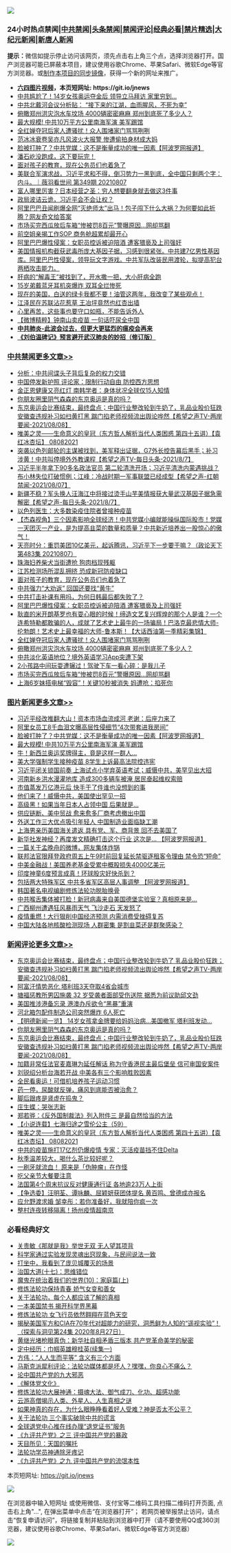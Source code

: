 ![](https://raw.githubusercontent.com/fqnews/bnews/master/64photo/fqnews-qr.jpg)

<div id="tt">
<h3>24小时热点禁闻|<a href="#%E4%B8%AD%E5%85%B1%E7%A6%81%E9%97%BB%E6%9B%B4%E5%A4%9A%E6%96%87%E7%AB%A0">中共禁闻</a>|<a href="#%E5%9B%BE%E7%89%87%E6%96%B0%E9%97%BB%E6%9B%B4%E5%A4%9A%E6%96%87%E7%AB%A0">头条禁闻</a>|<a href="#%E6%96%B0%E9%97%BB%E8%AF%84%E8%AE%BA%E6%9B%B4%E5%A4%9A%E6%96%87%E7%AB%A0">禁闻评论|<a href="#%E5%BF%85%E7%9C%8B%E7%BB%8F%E5%85%B8%E5%A5%BD%E6%96%87">经典必看|<a href="/video.md#%E7%A6%81%E7%89%87%E7%B2%BE%E9%80%89">禁片精选</a>|<a href="https://github.com/fqnews/djy/blob/master/gb/nf1351518.md#1">大纪元新闻</a>|<a href="https://github.com/fqnews/ntdtv/blob/master/gb/prog204.md#1">新唐人新闻</a></h3>
<div><b>提示：</b>微信如提示停止访问该网页，须先点击右上角三个点，选择浏览器打开。国产浏览器可能已屏蔽本项目，建议使用谷歌Chrome、苹果Safari、微软Edge等官方浏览器。或<a href="https://github.com/fqnews/bnews/blob/master/%E5%88%B6%E4%BD%9Cgit%E7%A6%81%E9%97%BB%E9%95%9C%E5%83%8F.md">制作本项目的同步镜像</a>，获得一个新的网址来推广。</div>
<ul>
<li><b><a href="http://d1.bdrive.tk/64.mp4" target="_blank">六四图片视频</a>，本页短网址: https://git.io/jnews</b></li>
<li><a href="/comments/20210808/1602295.md">中共尴尬了！14岁女孩奥运夺金后 领导立马拜访 家里穷到…</a></li>
<li><a href="/cnnews/20210808/1602471.md">中共北戴河会议分析贴： “接下来的江湖，血雨腥风，不死为幸”</a></li>
<li><a href="/cbnews/20210808/1602303.md">俯瞰郑州洪灾泡水车坟场 4000辆密密麻麻 郑州到底死了多少人？</a></li>
<li><a href="/topimagenews/20210808/1602348.md">最大规模! 中共10万平方公里南海军演 美军踢馆</a></li>
<li><a href="/cbnews/20210808/1602331.md">全红婵夺冠后家人遭骚扰！众人围堵家门骂骂咧咧</a></li>
<li><a href="/yule/20210808/1602274.md">范冰冰衰卷吴亦凡风波火大报警 惨遭偷拍身材成大妈</a></li>
<li><a href="/topimagenews/20210808/1602555.md">脸被打肿了？中共党媒：这不是衡量成功的唯一因素【阿波罗网报道】</a></li>
<li><a href="/bannedvideo/20210808/1602608.md">潘石屹没跑成，这下要玩完！</a></li>
<li><a href="/cbnews/20210808/1602368.md">面对孩子的教育，现在公务员们也着急了</a></li>
<li><a href="/bannedvideo/20210808/1602576.md">美联合军演求战，习近平求和不得，倒习势力一黑到底，全中国只剩两个字：内斗。｜薇羽看世间 第349期 20210807</a></li>
<li><a href="/cnnews/20210808/1602289.md">富人哪里厉害？日本经营之圣：穷人想要翻身就去做这3件事</a></li>
<li><a href="/ssgc/20210808/1602614.md">政局波诘云诡，习近平会不会让权？</a></li>
<li><a href="/bannedvideo/20210808/1602602.md">阿里巴巴丑闻刷爆全网“灭绝师太”出马！包子闯下什么大祸？为何要如此折腾？网友奇文给答案</a></li>
<li><a href="/cbnews/20210808/1602286.md">市场买完西瓜放后车箱“惨被罚8百元”警曝原因…网却骂翻</a></li>
<li><a href="/cnnews/hknews/20210808/1602480.md">前空姐亲揭工作SOP 商务舱超累却最开心</a></li>
<li><a href="/cbnews/20210808/1602349.md">阿里巴巴爆性侵案：女职员控诉被迫陪酒 遭客猥亵及上司强奸</a></li>
<li><a href="/bannedvideo/20210808/1602601.md">美国情报机构截获武毒所庞大基因子据，习感到很紧张。中共建7亿男性基因库。阿里巴巴性侵案，领导玩文字游戏。中共军队改装民用渡轮，拟提高犯台两栖攻击能力。</a></li>
<li><a href="/health/20210808/1602299.md">肝病的“解毒王”被找到了，开水撒一把，大小肝病全跑</a></li>
<li><a href="/worldnews/20210808/1602312.md">15岁弟戴蓝牙耳机突爆炸 双耳全烂惨死</a></li>
<li><a href="/bannedvideo/20210808/1602367.md">现在的美国，白送的绿卡我都不要！油管这两年，我改变了某些观点！</a></li>
<li><a href="/cnnews/20210808/1602522.md">江泽民在苏联沾花惹草 王冶坪竟然也红杏出墙</a></li>
<li><a href="/lifebaike/20210808/1602538.md">心里再苦，这些事也要守口如瓶，不能告诉外人</a></li>
<li><a href="/comments/20210808/1602399.md">【微博精粹】钟南山卖疫苗 一句话吓尿全中国</a></li>
<li><b><a href="/comments/20200211/1275071.md" target="_blank">中共肺炎-此波会过去，但更大更猛烈的瘟疫会再来</a></b></li>
<li><b><a href="/comments/20200207/1272816.md" target="_blank">《刘伯温碑记》预言避开武汉肺炎的妙招（修订版）</a></b></li>
</ul>
</div>

<div class="catlist">
<h3><a href="/cbnews/" target="_blank">中共禁闻</a><span><a href="/cbnews/" target="_blank" rel="nofollow">更多文章>></a></span></h3>
<ul>
<li><a href="/cbnews/20210809/1602728.md" target="_blank">分析：中共间谍头子背后复杂的权力交错</a></li>
<li><a href="/cbnews/20210809/1602717.md" target="_blank">中国停发新护照 评论家：限制行动自由 防控西方思想</a></li>
<li><a href="/cbnews/20210808/1602706.md" target="_blank">金正恩健康又亮红灯 南韩学者：身体状况全球仅15人知情</a></li>
<li><a href="/comments/20210808/1602684.md" target="_blank">你朋友圈里阴气森森的东京奥运是真的吗？</a></li>
<li><a href="/comments/20210808/1602677.md" target="_blank">东京奥运会比赛结束，最终盘点；中国行业整改轮到牛奶了，乳品业股价狂跌安徽查违规补习如扫黄打黑 踹门掐老师视频流出舆论哗然【希望之声TV-两岸要闻-2021/08/08】</a></li>
<li><a href="/comments/20210808/1602587.md" target="_blank">唯美之灵——生命意义的皇冠（东方哲人解析当代人类困惑  第四十五讲）【袁红冰杏坛】 08082021</a></li>
<li><a href="/comments/20210808/1602520.md" target="_blank">突袭以色列邮轮的主谋被找到，美军释出证据，G7外长控告幕后黑手；补习涉黄！中共叫停境外外教课程【希望之声TV-每日头条-2021/8/7】</a></li>
<li><a href="/comments/20210808/1602509.md" target="_blank">习近平半年拿下90多名政法官员   第二轮清洗开场；习近平清洗内蒙遇挑战？布小林失位打破惯例；江峰：冷战时期一军事联盟已经成型【希望之声-红朝禁闻-2021/08/07】</a></li>
<li><a href="/comments/20210808/1602489.md" target="_blank">新疆不稳？军头换人汪海江中将接过烫手山芋美情报获大量武汉基因子据急需解密【希望之声-每日头条-2021/8/7】</a></li>
<li><a href="/cbnews/20210808/1602484.md" target="_blank">以色列医生：大多数染疫住院者曾接种疫苗</a></li>
<li><a href="/comments/20210808/1602461.md" target="_blank">【杰森视角】三个因素影响全球经济！中共党媒小编就能操纵国际股市！党媒一天团灭一产业，是为提高韭菜的数量和质量？中共新近培养出一股惊心的傲气！</a></li>
<li><a href="/cbnews/20210808/1602411.md" target="_blank">天亮时分：重罚美团10亿美元，起诉腾讯，习近平下一步要干嘛？（政论天下第483集 20210807）</a></li>
<li><a href="/cbnews/20210808/1602389.md" target="_blank">珠海妇养柴犬当街遭抢 狗肉档现残躯</a></li>
<li><a href="/cbnews/20210808/1602369.md" target="_blank">江苏检测场所混乱拥挤 恐成新冠防疫缺口</a></li>
<li><a href="/cbnews/20210808/1602368.md" target="_blank">面对孩子的教育，现在公务员们也着急了</a></li>
<li><a href="/cbnews/20210808/1602351.md" target="_blank">中共强力“大劝返” 回国还要找“黄牛”</a></li>
<li><a href="/cbnews/20210808/1602350.md" target="_blank">中共打击补课有用吗，为何日韩最后都失败了？</a></li>
<li><a href="/cbnews/20210808/1602349.md" target="_blank">阿里巴巴爆性侵案：女职员控诉被迫陪酒 遭客猥亵及上司强奸</a></li>
<li><a href="/comments/20210808/1602345.md" target="_blank">耿直的米开朗基罗也有耍心眼的时候！缔造文艺复兴辉煌的那个人是谁？一个连希特勒都敢骗的人，成就了艺术史上最牛的一场骗局！巴洛克最悲情大师-伦勃朗！艺术史上最幸福的大师-鲁本斯！【大话西油第一季精彩集锦】</a></li>
<li><a href="/cbnews/20210808/1602331.md" target="_blank">全红婵夺冠后家人遭骚扰！众人围堵家门骂骂咧咧</a></li>
<li><a href="/cbnews/20210808/1602303.md" target="_blank">俯瞰郑州洪灾泡水车坟场 4000辆密密麻麻 郑州到底死了多少人？</a></li>
<li><a href="/cbnews/20210808/1602302.md" target="_blank">中共淡化英语地位？境外英语学习App突遭下架</a></li>
<li><a href="/cbnews/20210808/1602287.md" target="_blank">2小孩路中间玩耍遭辗过！驾驶下车一看心碎：是我儿子</a></li>
<li><a href="/cbnews/20210808/1602286.md" target="_blank">市场买完西瓜放后车箱“惨被罚8百元”警曝原因…网却骂翻</a></li>
<li><a href="/cbnews/20210808/1602283.md" target="_blank">上海6岁妹搭电梯“毁容”！关键10秒被消失 妈遭呛：掐死你</a></li>

</ul>
</div>
<div class="catlist">
<h3><a href="/topimagenews/" target="_blank">图片新闻</a><span><a href="/topimagenews/" target="_blank" rel="nofollow">更多文章>></a></span></h3>
<ul>
<li><a href="/topimagenews/20210809/1602741.md" target="_blank">习近平经改推翻大山！资本市场血流成河 老谢：后座力来了</a></li>
<li><a href="/topimagenews/20210809/1602711.md" target="_blank">阿里女员工8千血泪文曝高层性侵细节“4次带套进我房间”</a></li>
<li><a href="/topimagenews/20210808/1602555.md" target="_blank">脸被打肿了？中共党媒：这不是衡量成功的唯一因素【阿波罗网报道】</a></li>
<li><a href="/topimagenews/20210808/1602348.md" target="_blank">最大规模! 中共10万平方公里南海军演 美军踢馆</a></li>
<li><a href="/topimagenews/20210808/1602336.md" target="_blank">牛！新西兰奥运奖牌得主，竟是这样一群人…</a></li>
<li><a href="/topimagenews/20210808/1602263.md" target="_blank">美大学强制学生接种疫苗 8学生上诉最高法院控违宪</a></li>
<li><a href="/topimagenews/20210807/1602111.md" target="_blank">习近平闭关锁国前奏 上海试点小学弃英语考试；威慑中共，美罕见出大招</a></li>
<li><a href="/topimagenews/20210807/1601991.md" target="_blank">河南新乡洪水漫灌地库 造成300多辆车被淹 居民奋起维权索赔</a></li>
<li><a href="/topimagenews/20210807/1601959.md" target="_blank">市值蒸发万亿港元后 快手干了件谁也没想到的事</a></li>
<li><a href="/topimagenews/20210807/1601785.md" target="_blank">他们来了！威慑中共，美国使出罕见一招</a></li>
<li><a href="/topimagenews/20210807/1601784.md" target="_blank">高级黑！如果当年日本人占领中国 后果就是…</a></li>
<li><a href="/topimagenews/20210807/1601706.md" target="_blank">供应链断、美中贸战 愈来愈多厂商考虑撤出中国</a></li>
<li><a href="/topimagenews/20210807/1601696.md" target="_blank">外送工作三大优点吸引年轻人 中国制造业面临缺工潮</a></li>
<li><a href="/topimagenews/20210806/1601588.md" target="_blank">上海男亲历美国海关遣返 具有党、军、商背景 回不去美国了</a></li>
<li><a href="/topimagenews/20210806/1601268.md" target="_blank">新华社发神经？再度发文精确打击这个行业 这次是&#8230; 【阿波罗网报道】</a></li>
<li><a href="/topimagenews/20210806/1601156.md" target="_blank">一篇关于孟晚舟的微博，网友集体炸锅</a></li>
<li><a href="/topimagenews/20210806/1601061.md" target="_blank">联邦法官限拜登政府周五上午9时前回复延长禁驱逐租客令理由 禁令恐“短命”</a></li>
<li><a href="/topimagenews/20210806/1601012.md" target="_blank">中美金融战！美国养老基金受累中概股损失4000亿美元</a></li>
<li><a href="/topimagenews/20210805/1600923.md" target="_blank">印度神童6度预言成真！环球股灾好快杀到？</a></li>
<li><a href="/topimagenews/20210805/1600661.md" target="_blank">包括两大特殊军区 中共多省军区高层人事调整 【阿波罗网报道】</a></li>
<li><a href="/comments/20210805/1600200.md" target="_blank">韩国著名电视编剧修炼法轮功脱胎换骨</a></li>
<li><a href="/topimagenews/20210805/1600614.md" target="_blank">中共喉舌集体被打脸！新冠病毒来自美国德堡实验室？真相原来是&#8230;</a></li>
<li><a href="/topimagenews/20210805/1600426.md" target="_blank">广西柳州遭遇狂风暴雨天气 飞沙走石 天发怒了</a></li>
<li><a href="/topimagenews/20210805/1600408.md" target="_blank">疫情重燃！大行狠削中国经济预测 内需消费受挫碍复苏</a></li>
<li><a href="/topimagenews/20210804/1600169.md" target="_blank">中国大陆各地核酸检测现场 人群密集 是割韭菜还是群聚感染？</a></li>

</ul>
</div>
<div class="catlist">
<h3><a href="/comments/" target="_blank">新闻评论</a><span><a href="/comments/" target="_blank" rel="nofollow">更多文章>></a></span></h3>
<ul>
<li><a href="/comments/20210809/1602746.md" target="_blank">东京奥运会比赛结束，最终盘点；中国行业整改轮到牛奶了 乳品业股价狂跌；安徽查违规补习如扫黄打黑 踹门掐老师视频流出舆论哗然【希望之声TV-两岸要闻-2021/08/08】</a></li>
<li><a href="/comments/20210809/1602721.md" target="_blank">阿富汗情势恶化 塔利班3天夺取4省会城市</a></li>
<li><a href="/comments/20210809/1602710.md" target="_blank">塘福惩教所男囚施袭 32 岁受袭者面部受伤送院 据悉为前议助邱文劲</a></li>
<li><a href="/comments/20210809/1602709.md" target="_blank">美国推涉港备忘录 港澳办斥欲令“黑暴”重演</a></li>
<li><a href="/comments/20210809/1602708.md" target="_blank">河北箱包配件制造公司突然爆炸 6人死亡</a></li>
<li><a href="/comments/20210808/1602690.md" target="_blank">【明德新闻一览】 14岁女孩拿金牌要给妈妈治病…美国撤军 塔利班发动…</a></li>
<li><a href="/comments/20210808/1602684.md" target="_blank">你朋友圈里阴气森森的东京奥运是真的吗？</a></li>
<li><a href="/comments/20210808/1602677.md" target="_blank">东京奥运会比赛结束，最终盘点；中国行业整改轮到牛奶了，乳品业股价狂跌安徽查违规补习如扫黄打黑 踹门掐老师视频流出舆论哗然【希望之声TV-两岸要闻-2021/08/08】</a></li>
<li><a href="/comments/20210808/1602676.md" target="_blank">加籍非常任法官麦嘉琳为延任解话 称为守香港民主最后堡垒 信可审国安案件</a></li>
<li><a href="/comments/20210808/1602657.md" target="_blank">刘锐绍分析台海若开战 中美各有三个影响胜败因素</a></li>
<li><a href="/comments/20210808/1602656.md" target="_blank">全民看奥运！可借机培养孩子运动习惯</a></li>
<li><a href="/comments/20210808/1602655.md" target="_blank">药一停，尿酸就反弹，痛风到底能否被治愈？</a></li>
<li><a href="/comments/20210808/1602654.md" target="_blank">脚后跟疼是肾虚在捣鬼？</a></li>
<li><a href="/comments/20210808/1602596.md" target="_blank">庄生蝶：哭张志新</a></li>
<li><a href="/comments/20210808/1602589.md" target="_blank">郑若骅：《反外国制裁法》列入附件三 是最自然恰当的方法</a></li>
<li><a href="/comments/20210808/1602588.md" target="_blank">【小说连载】七海归途之雪伦公主（59）</a></li>
<li><a href="/comments/20210808/1602587.md" target="_blank">唯美之灵——生命意义的皇冠（东方哲人解析当代人类困惑  第四十五讲）【袁红冰杏坛】 08082021</a></li>
<li><a href="/comments/20210808/1602583.md" target="_blank">中共的疫苗施打17亿剂仍爆疫情 专家：灭活疫苗挡不住Delta</a></li>
<li><a href="/comments/20210808/1602582.md" target="_blank">秋季温差较大，喝什么茶比较好呢？</a></li>
<li><a href="/comments/20210808/1602581.md" target="_blank">一刷牙就流血！ 原来是「伪肿瘤」在作怪</a></li>
<li><a href="/comments/20210808/1602580.md" target="_blank">吃父亲节大餐要注意</a></li>
<li><a href="/comments/20210808/1602573.md" target="_blank">法国第4个周末抗议反对健康通行证 各地逾23万人上街</a></li>
<li><a href="/comments/20210808/1602568.md" target="_blank">【争选委】汪明荃、谭咏麟、屈颖妍获团体提名 黄百鸣、曾德成亦报名</a></li>
<li><a href="/comments/20210808/1602567.md" target="_blank">应允野渡求婚 邹幸彤：若你准备好，我就陪你疯一次</a></li>
<li><a href="/comments/20210808/1602566.md" target="_blank">整村连夜转移隔离！扬州疫情超南京</a></li>

</ul>
</div>

<div class="catlist">
<h3>必看经典好文</h3>
<ul>
<li><a href="/topimagenews/20170331/738673.md" target="_blank">关贵敏《那就是我》举世无双 无人望其项背</a></li>
<li><a href="/comments/20200921/1400587.md" target="_blank">科学家通过实验发现灵魂出窍现象，与民间说法一致</a></li>
<li><a href="/comments/20201015/1414242.md" target="_blank">打坐中，我看到了庞贝城覆灭的场景</a></li>
<li><a href="/comments/20201110/1428674.md" target="_blank">治国大道(十七)：思维错位</a></li>
<li><a href="/topimagenews/20180529/950153.md" target="_blank">魔鬼在统治着我们的世界(10)：家庭篇(上)</a></li>
<li><a href="/cbnews/20210720/1590052.md" target="_blank">修炼法轮功保持青春 娇气女变和善女</a></li>
<li><a href="/topimagenews/20161125/619230.md" target="_blank">关于法轮功，每个人都应该了解的真相</a></li>
<li><a href="/lifebaike/20210222/1491794.md" target="_blank">一本美国禁书 揭开科学界黑幕</a></li>
<li><a href="/cnnews/20210512/1544604.md" target="_blank">修炼法轮功 女飞行员依然翱翔在蓝色天空</a></li>
<li><a href="/cbnews/20200828/1386804.md" target="_blank">揭秘美国军方和CIA在70年代对超能力的研究，洞悉鲜为人知的“遥视实验”！（探索与洞见第24集 2020年8月27日）</a></li>
<li><a href="/lifebaike/20180921/1001174.md" target="_blank">黄继光堵枪眼真伪：新华社自相矛盾三版本 共产党革命美学的秘密</a></li>
<li><a href="/tculture/20161028/606931.md" target="_blank">定中经历：巾帼英雄穆桂英(续集一)</a></li>
<li><a href="/comments/20200720/1363377.md" target="_blank">方伟：“人人生而平等” 含义有三个方面</a></li>
<li><a href="/comments/20210207/1482940.md" target="_blank">马斯克派犀利评论：法轮功媒体都是坏人？嘿嘿，你良心不痛么？</a></li>
<li><a href="/comments/20200717/1361899.md" target="_blank">论中国共产党的九大邪恶</a></li>
<li><a href="/bookwiki/20130610/138400.md" target="_blank">《解体党文化》</a></li>
<li><a href="/comments/20191203/1234383.md" target="_blank">修炼法轮功大展神通：摄魂大法、御气成刀、化功、超感功能</a></li>
<li><a href="/comments/20200919/82684.md" target="_blank">云游高僧揭示人类、外星人、人生真相之谜</a></li>
<li><a href="/comments/20200623/1346844.md" target="_blank">如果神真的存在，为什么眼睁睁看着好人受难？神是否太不公平？</a></li>
<li><a href="/cbnews/20200703/1354907.md" target="_blank">关于法轮功 三个事实破除中共的谎言</a></li>
<li><a href="/cbnews/20200819/1382346.md" target="_blank">全球退党中心推在线办理“退党证书”服务</a></li>
<li><a href="/bookonline/20131116/201054.md" target="_blank">《九评共产党》之三 评中国共产党的暴政</a></li>
<li><a href="/tculture/20180919/1000196.md" target="_blank">天目所见：天国的嘱托</a></li>
<li><a href="/health/20170626/780263.md" target="_blank">法轮功学员神通除牙疼记</a></li>
<li><a href="/bookonline/20131116/201045.md" target="_blank">《九评共产党》之九 评中国共产党的流氓本性</a></li>

</ul>
</div>

本页短网址: https://git.io/jnews

![](https://raw.githubusercontent.com/fqnews/bnews/master/64photo/fqnews-qr.jpg)

在浏览器中输入短网址 或使用微信、支付宝等二维码工具扫描二维码打开页面, 点击右上角"...", 在弹出菜单中点击“在浏览器打开”； 若网页被举报禁止访问，请点击“恢复申请访问”，将链接复制并粘贴到浏览器中打开（请不要使用QQ或360浏览器，建议使用谷歌Chrome、苹果Safari、微软Edge等官方浏览器）

![](https://raw.githubusercontent.com/fqnews/bnews/master/64photo/wx.jpg)